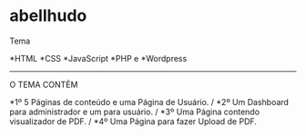 # abellhudo
Tema

*HTML
*CSS
*JavaScript
*PHP
 e
 *Wordpress
 
 ----------------------------------------------------------------------------------------------------------------------------------
 
 O TEMA CONTÉM
 
 *1º 5 Páginas de conteúdo e uma Página de Usuário.
 /
 *2º Um Dashboard para administrador e um para usuário.
 /
 *3º Uma Página contendo visualizador de PDF.
 /
 *4º Uma Página para fazer Upload de PDF.
